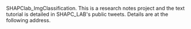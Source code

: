 SHAPClab_ImgClassification.
This is a research notes project and the text tutorial is detailed in SHAPC_LAB's public tweets.
Details are at the following address.
